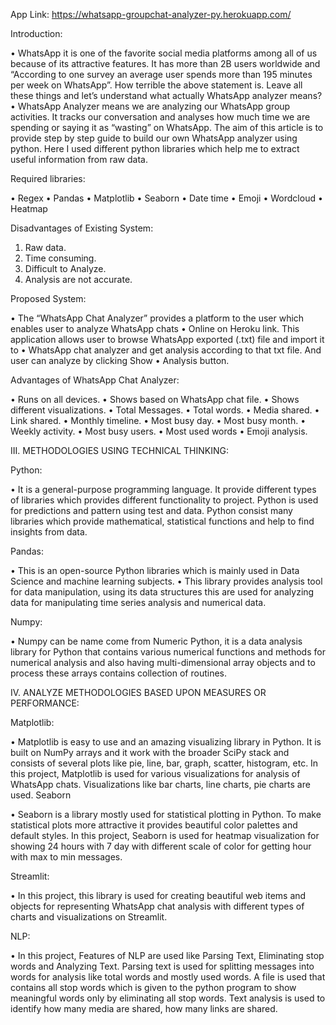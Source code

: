 App Link: https://whatsapp-groupchat-analyzer-py.herokuapp.com/


Introduction:

•	WhatsApp it is one of the favorite social media platforms among all of us because of its attractive features. It has more than 2B users worldwide and “According to one survey an average user spends more than 195 minutes per week on WhatsApp”. How terrible the above statement is. Leave all these things and let’s understand what actually WhatsApp analyzer means?
•	WhatsApp Analyzer means we are analyzing our WhatsApp group activities. It tracks our conversation and analyses how much time we are spending or saying it as “wasting” on WhatsApp. The aim of this article is to provide step by step guide to build our own WhatsApp analyzer using python. Here I used different python libraries which help me to extract useful information from raw data.

Required libraries:

•	Regex
•	Pandas
•	Matplotlib
•	Seaborn
•	Date time
•	Emoji
•	Wordcloud
•	Heatmap

Disadvantages of Existing System:

1. Raw data.
2. Time consuming.
3. Difficult to Analyze.
4. Analysis are not accurate.

Proposed System:

•	The “WhatsApp Chat Analyzer” provides a platform to the user which enables user to analyze WhatsApp chats
•	Online on Heroku link. This application allows user to browse WhatsApp exported (.txt) file and import it to
•	WhatsApp chat analyzer and get analysis according to that txt file. And user can analyze by clicking Show
•	Analysis button.

Advantages of WhatsApp Chat Analyzer:

•	Runs on all devices.
•	Shows based on WhatsApp chat file.
•	Shows different visualizations.
•	Total Messages.
•	Total words.
•	Media shared.
•	Link shared.
•	Monthly timeline.
•	Most busy day.
•	Most busy month.
•	Weekly activity.
•	Most busy users.
•	Most used words
•	Emoji analysis.

III. METHODOLOGIES USING TECHNICAL THINKING:

Python:

•	It is a general-purpose programming language. It provide different types of libraries which provides different functionality to project. Python is used for predictions and pattern using test and data. Python consist many libraries which provide mathematical, statistical functions and help to find insights from data.

Pandas:

•	This is an open-source Python libraries which is mainly used in Data Science and machine learning subjects.
•	This library provides analysis tool for data manipulation, using its data structures this are used for analyzing data for manipulating time series analysis and numerical data.

Numpy:

•	Numpy can be name come from Numeric Python, it is a data analysis library for Python that contains various numerical functions and methods for numerical analysis and also having multi-dimensional array objects and to process these arrays contains collection of routines.

IV. ANALYZE METHODOLOGIES BASED UPON MEASURES OR PERFORMANCE:

Matplotlib:

•	Matplotlib is easy to use and an amazing visualizing library in Python. It is built on NumPy arrays and it work with the broader SciPy stack and consists of several plots like pie, line, bar, graph, scatter, histogram, etc. In this project, Matplotlib is used for various visualizations for analysis of WhatsApp chats. Visualizations like bar charts, line charts, pie charts are used.
Seaborn

•	Seaborn is a library mostly used for statistical plotting in Python. To make statistical plots more attractive it provides beautiful color palettes and default styles. In this project, Seaborn is used for heatmap visualization for showing 24 hours with 7 day with different scale of color for getting hour with max to min messages.

Streamlit:

•	In this project, this library is used for creating beautiful web items and objects for representing WhatsApp chat analysis with different types of charts and visualizations on Streamlit.

NLP:

•	In this project, Features of NLP are used like Parsing Text, Eliminating stop words and Analyzing Text. Parsing text is used for splitting messages into words for analysis like total words and mostly used words. A file is used that contains all stop words which is given to the python program to show meaningful words only by eliminating all stop words. Text analysis is used to identify how many media are shared, how many links are shared.
